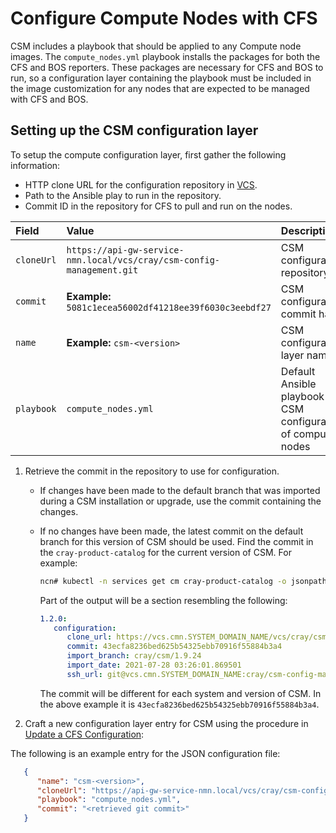 # Configure Compute Nodes with CFS

CSM includes a playbook that should be applied to any Compute node images.
The `compute_nodes.yml` playbook installs the packages for both the CFS and BOS reporters.
These packages are necessary for CFS and BOS to run, so a configuration layer containing the
playbook must be included in the image customization for any nodes that are expected to be
managed with CFS and BOS.

## Setting up the CSM configuration layer

To setup the compute configuration layer, first gather the following information:

* HTTP clone URL for the configuration repository in [VCS](../configuration_management/Version_Control_Service_VCS.md).
* Path to the Ansible play to run in the repository.
* Commit ID in the repository for CFS to pull and run on the nodes.

| Field | Value  | Description  |
|:----------|:----------|:----------|
| `cloneUrl` | `https://api-gw-service-nmn.local/vcs/cray/csm-config-management.git` | CSM configuration repository |
| `commit`  | **Example:** `5081c1ecea56002df41218ee39f6030c3eebdf27` | CSM configuration commit hash |
| `name` | **Example:** `csm-<version>` | CSM configuration layer name |
| `playbook` | `compute_nodes.yml` | Default Ansible playbook for CSM configuration of compute nodes |

1. Retrieve the commit in the repository to use for configuration.
   * If changes have been made to the default branch that was imported during a CSM
     installation or upgrade, use the commit containing the changes.

   * If no changes have been made, the latest commit on the default branch for
     this version of CSM should be used. Find the commit in the
     `cray-product-catalog` for the current version of CSM. For example:

       ```bash
       ncn# kubectl -n services get cm cray-product-catalog -o jsonpath='{.data.csm}'
       ```

       Part of the output will be a section resembling the following:

       ```yaml
       1.2.0:
          configuration:
             clone_url: https://vcs.cmn.SYSTEM_DOMAIN_NAME/vcs/cray/csm-config-management.git
             commit: 43ecfa8236bed625b54325ebb70916f55884b3a4
             import_branch: cray/csm/1.9.24
             import_date: 2021-07-28 03:26:01.869501
             ssh_url: git@vcs.cmn.SYSTEM_DOMAIN_NAME:cray/csm-config-management.git
       ```

     The commit will be different for each system and version of CSM. In the above
     example it is `43ecfa8236bed625b54325ebb70916f55884b3a4`.

1. Craft a new configuration layer entry for CSM using the procedure in [Update a CFS Configuration](../configuration_management/Update_a_CFS_Configuration.md):

  The following is an example entry for the JSON configuration file:

  ```json
     {
        "name": "csm-<version>",
        "cloneUrl": "https://api-gw-service-nmn.local/vcs/cray/csm-config-management.git",
        "playbook": "compute_nodes.yml",
        "commit": "<retrieved git commit>"
     }
  ```
